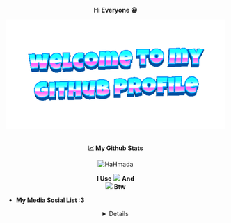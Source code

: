 <div align="center">
	
**Hi Everyone 😀**

<div align="center">
	<img src="welcome-header.gif" alt="welcome to my github profile">
	<br>
	<br>
</div>

<div align="center">
	
**📈 My Github Stats**

<p align="center"> <img src="https://github-readme-stats.vercel.app/api?username=HaHmada&show_icons=true&theme=gotham" alt="HaHmada" />


**I Use**         <a href="https://releases.ubuntu.com/focal"><img src="https://img.shields.io/badge/Ubuntu-20.04-orange?style=flat&logo=ubuntu" /></a>        **And**        
<a href="https://www.microsoft.com/en-us/software-download/windows10"><img src="https://img.shields.io/badge/Windows-10-blue?style=flat&logo=windows" /></a>        **Btw**

<div align="left">
	
- **My Media Sosial List :3**


<div align="center">

 <details>
<a href="https://github.com/HaHmada"><img src="https://img.shields.io/badge/GitHub-HaHmada-red?style=flat&logo=github" /></a>


<a href="https://www.youtube.com/@HaHmada132"><img src="https://img.shields.io/badge/Youtube-HaHmada-gold?style=flat&logo=youtube" /></a>


<a href="https://hahmada132.blogspot.com/"><img src="https://img.shields.io/badge/Website-HaHmada-blue?style=flat&logo=blogger" /></a>
<details>
